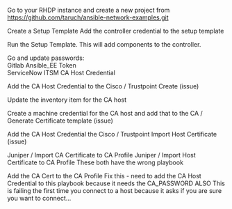 Go to your RHDP instance and create a new project from 
https://github.com/taruch/ansible-network-examples.git


Create a Setup Template
Add the controller credential to the setup template


Run the Setup Template.  This will add components to the controller.

Go and update passwords:\
	Gitlab Ansible_EE Token\
    ServiceNow ITSM
    CA Host Credential

Add the CA Host Credential to the Cisco / Trustpoint Create (issue)

Update the inventory item for the CA host

Create a machine credential for the CA host and add that to the 
CA / Generate Certificate template (issue)

Add the CA Host Credential the Cisco / Trustpoint Import Host Certificate (issue)

Juniper / Import CA Certificate to CA Profile
Juniper / Import Host Certificate to CA Profile
These both have the wrong playbook


Add the CA Cert to the CA Profile
Fix this - need to add the CA Host Credential to this playbook because it needs the CA_PASSWORD
ALSO
This is failing the first time you connect to a host because it asks if you are sure you want to connect...